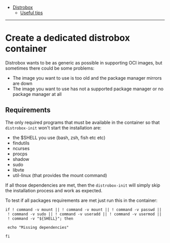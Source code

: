 - [Distrobox](README.md)
  - [Useful tips](useful_tips.md)

---

# Create a dedicated distrobox container

Distrobox wants to be as generic as possible in supporting OCI images,
but sometimes there could be some problems:

- The image you want to use is too old and the package manager mirrors are down
- The image you want to use has not a supported package manager or no package
  manager at all

## Requirements

The only required programs that must be available in the container so that
`distrobox-init` won't start the installation are:

- the $SHELL you use (bash, zsh, fish etc etc)
- findutils
- ncurses
- procps
- shadow
- sudo
- libvte
- util-linux (that provides the mount command)

If all those dependencies are met, then the `distrobox-init`
will simply skip the installation process and work as expected.

To test if all packages requirements are met just run this in the container:

```shell
if ! command -v mount || ! command -v mount || ! command -v passwd ||
 ! command -v sudo || ! command -v useradd || ! command -v usermod ||
 ! command -v "${SHELL}"; then

 echo "Missing dependencies"

fi
```
